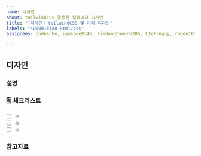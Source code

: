 ```yaml
---
name: 디자인
about: tailwindCSS 활용한 웹페이지 디자인
title: "[디자인] tailwindCSS 및 기타 디자인"
labels: "\U0001F3A8 Html/css"
assignees: codesche, iamsage9346, Kimdonghyeon6306, LteFroggy, roode1017

---
```


## 디자인

### 설명

<!-- 설명을 작성합니다. -->


### 🗒 체크리스트

- [ ] 🔥
- [ ] 🔥 
- [ ] 🔥 

### 참고자료

<!-- 참고할 정보나 링크를 작성합니다. -->
